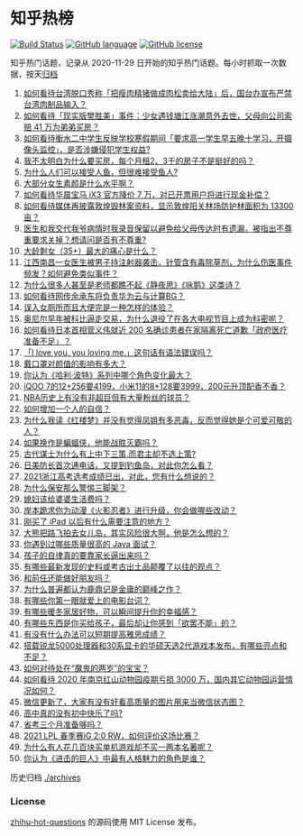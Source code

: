 # 知乎热榜
[![Build Status](https://github.com/ToWeLong/zhihu-hot-questions/workflows/CI/badge.svg)](https://github.com/ToWeLong/zhihu-hot-questions/actions)
[![GitHub language](https://img.shields.io/badge/language-golang-orange.svg)](https://golang.org/)
[![GitHub license](https://img.shields.io/github/license/ToWeLong/zhihu-hot-questions)](https://github.com/ToWeLong/zhihu-hot-questions/blob/main/LICENSE)

知乎热门话题，记录从 2020-11-29 日开始的知乎热门话题。每小时抓取一次数据，按天[归档](./archives)

<!-- BEGIN -->

1. [如何看待台湾脱口秀称「把瘦肉精猪做成肉松卖给大陆」后，国台办宣布严禁台湾肉制品输入？](https://www.zhihu.com/question/441439053)
1. [如何看待「现实版樊胜美」事件：少女遇钱塘江涨潮意外去世，父母向公司索赔 41 万为弟弟买房？](https://www.zhihu.com/question/441074363)
1. [如何看待衡水二中学生反映学校寒假期间「要求高一学生早五晚十学习，开摄像头监控」，是否涉嫌侵犯学生权益?](https://www.zhihu.com/question/441266434)
1. [我不太明白为什么要买房，每个月租2、3千的房子不是挺好的吗？](https://www.zhihu.com/question/437461534)
1. [为什么人们可以接受人鱼，但很难接受鱼人?](https://www.zhihu.com/question/441042938)
1. [大部分女生素颜是什么水平啊？](https://www.zhihu.com/question/397929197)
1. [如何看待华晨宝马 iX3 官方降价 7 万，对已开票用户将进行现金补偿？](https://www.zhihu.com/question/441500412)
1. [如何看待媒体再披露敦煌毁林案资料，显示敦煌阳关林场防护林面积为 13300 亩？](https://www.zhihu.com/question/441507485)
1. [医生和我交代我爷病情时我录音保留以避免给父母传达时有遗漏，被指出不尊重要求关掉？想请问是否有不尊重?](https://www.zhihu.com/question/440627655)
1. [大龄剩女（35+）最大的痛心是什么？](https://www.zhihu.com/question/440901341)
1. [江西南昌一女医生被男子持注射器袭击，针管含有毒除草剂，为什么伤医事件频发？如何避免类似事件？](https://www.zhihu.com/question/441497981)
1. [为什么很多人甚至是老师都瞧不起《静夜思》《咏鹅》这类诗？](https://www.zhihu.com/question/436185381)
1. [如何看待网传余承东将负责华为云与计算BG？](https://www.zhihu.com/question/441429017)
1. [误入女厕所而且大便完是一种怎样的体验？](https://www.zhihu.com/question/53170377)
1. [奥尼尔早年被科比逼走交易，为什么退役了在各大电视节目上成为科密呢？](https://www.zhihu.com/question/441041351)
1. [如何看待日本首相菅义伟就近 200 名确诊患者在家隔离死亡道歉「政府医疗准备不足」？](https://www.zhihu.com/question/441424546)
1. [「I love you, you loving me.」这句话有语法错误吗？](https://www.zhihu.com/question/439929767)
1. [戴口罩对颜值的影响有多大？](https://www.zhihu.com/question/378541354)
1. [你认为《哈利·波特》系列中哪个角色变化最大？](https://www.zhihu.com/question/422429191)
1. [iQOO 7的12+256要4199，小米11的8+128要3999，200元升顶配香不香？](https://www.zhihu.com/question/439135560)
1. [NBA历史上有没有非超巨但有大量粉丝的球员？](https://www.zhihu.com/question/441214337)
1. [如何增加一个人的自信？](https://www.zhihu.com/question/19553905)
1. [为什么我读《红楼梦》并没有觉得凤姐有多恶毒，反而觉得她是个可爱可敬的人？](https://www.zhihu.com/question/441232085)
1. [如果换作是蝙蝠侠，他能战胜灭霸吗？](https://www.zhihu.com/question/327910955)
1. [古代谋士为什么有上中下三策,而君主却不选上策?](https://www.zhihu.com/question/441374666)
1. [日美防长首次通电话，又提到钓鱼岛，对此你怎么看？](https://www.zhihu.com/question/441079662)
1. [2021浙江高考选考成绩已出，对此，您有什么想说的？](https://www.zhihu.com/question/441471764)
1. [为什么保安那么警惕三脚架？](https://www.zhihu.com/question/435838018)
1. [媳妇该给婆婆生活费吗？](https://www.zhihu.com/question/378079224)
1. [岸本跪求你为动漫《火影忍者》进行升级，你会做哪些改动？](https://www.zhihu.com/question/440430224)
1. [刚买了 iPad 以后有什么需要注意的地方？](https://www.zhihu.com/question/373784504)
1. [大熊把路飞拍去女儿岛，其实风险很大啊，他是怎么想的？](https://www.zhihu.com/question/440751469)
1. [你遇到过哪些质量很高的 Java 面试？](https://www.zhihu.com/question/60949531)
1. [孩子的自律真的要靠家长逼出来吗？](https://www.zhihu.com/question/436192830)
1. [有哪些最新发现的史料或考古出土品颠覆了以往的观点？](https://www.zhihu.com/question/27924466)
1. [和前任还能做好朋友吗？](https://www.zhihu.com/question/440176072)
1. [为什么普遍都认为鹿鼎记是金庸的巅峰之作？](https://www.zhihu.com/question/38546013)
1. [有哪些你第一眼就爱上的电影台词？](https://www.zhihu.com/question/320926172)
1. [有哪些暖冬家居好物，可以瞬间提升你的幸福感？](https://www.zhihu.com/question/437020704)
1. [有哪些东西是你买给孩子，最后却让你感到「欲罢不能」的？](https://www.zhihu.com/question/377921255)
1. [有没有什么办法可以短期提高雅思成绩？](https://www.zhihu.com/question/428867238)
1. [搭载锐龙5000处理器和30系显卡的华硕天选2代游戏本发布，有哪些亮点和不足？](https://www.zhihu.com/question/438843230)
1. [如何对待处在“魔鬼的两岁”的宝宝？](https://www.zhihu.com/question/308241918)
1. [如何看待 2020 年南京红山动物园疫期亏损 3000 万，国内其它动物园运营情况如何？](https://www.zhihu.com/question/441364038)
1. [微信更新了，大家有没有好看高质量的图片用来当微信状态图？](https://www.zhihu.com/question/440754046)
1. [高中真的没有初中快乐了吗?](https://www.zhihu.com/question/433624952)
1. [省考三个月准备够吗？](https://www.zhihu.com/question/436128603)
1. [2021 LPL 春季赛iG 2:0 RW，如何评价这场比赛？](https://www.zhihu.com/question/441500870)
1. [为什么有人花几百块买单机游戏却不买一两本名著呢？](https://www.zhihu.com/question/441017496)
1. [你认为《进击的巨人》中最有人格魅力的角色是谁？](https://www.zhihu.com/question/438645213)

<!-- END -->

历史归档 [./archives](./archives)


### License
[zhihu-hot-questions](https://github.com/towelong/zhihu-hot-questions) 的源码使用 MIT License 发布。